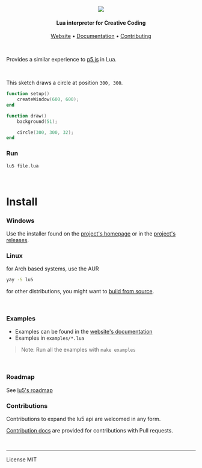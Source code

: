 

<p align="center">
    <img src="./docs/assets/logo.svg"/>
</p>


<h4 align="center">Lua interpreter for Creative Coding</h4>

<p align="center">
	<a href="https://matiasvlevi.github.io/lu5/">Website</a> •
	<a href="https://matiasvlevi.github.io/lu5/latest">Documentation</a> •
	<a href="./CONTRIBUTING.md">Contributing</a>
</p>

<br/>

Provides a similar experience to <a href="https://p5js.org">p5.js</a> in Lua.

<br/>


This sketch draws a circle at position `300, 300`.

```lua
function setup()
    createWindow(600, 600);
end

function draw()
    background(51);

    circle(300, 300, 32);
end
```

### Run

```sh
lu5 file.lua
```

<br/>

# Install

### Windows

Use the installer found on the [project's homepage](https://matiasvlevi.github.io/lu5/) or in the [project's releases](https://github.com/matiasvlevi/lu5/releases).


### Linux

for Arch based systems, use the AUR

```sh
yay -S lu5
```

for other distributions, you might want to [build from source](./BUILD.md).


<br/>

### Examples

* Examples can be found in the [website's documentation](https://matiasvlevi.github.io/lu5/latest)
* Examples in `examples/*.lua`

> Note: Run all the examples with `make examples`

<br/>

### Roadmap

See [lu5's roadmap](./ROADMAP.md)


### Contributions

Contributions to expand the lu5 api are welcomed in any form. 

[Contribution docs](./CONTRIBUTING.md) are provided for contributions with Pull requests.

<br/>

---

License MIT